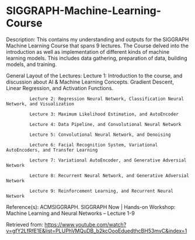 # SIGGRAPH-Machine-Learning-Course

Description: This contains my understanding and outputs for the SIGGRAPH Machine Learning Course that
             spans 9 lectures. The Course delved into the introduction as well as implementation of 
             different kinds of machine learning models. This includes data gathering, preparation of data,
             building models, and training.

General Layout of the Lectures:
             Lecture 1: Introduction to the course, and discussion about AI & Machine Learning Concepts.
                        Gradient Descent, Linear Regression, and Activation Functions.
                        
             Lecture 2: Regression Neural Network, Classification Neural Network, and Visualization
             
             Lecture 3: Maximum Likelihood Estimation, and AutoEncoder
             
             Lecture 4: Data Pipeline, and Convolutional Neural Network
             
             Lecture 5: Convolutional Neural Network, and Denoising
             
             Lecture 6: Facial Recognition System, Variational AutoEncoders, and Transfer Learning
             
             Lecture 7: Variational AutoEncoder, and Generative Adversial Network
             
             Lecture 8: Recurrent Neural Network, and Generative Adversial Network
             
             Lecture 9: Reinforcement Learning, and Recurrent Neural Network

Reference(s): ACMSIGGRAPH. SIGGRAPH Now | Hands-on Workshop: Machine Learning and Neural Networks – Lecture 1-9

Retrieved from: https://www.youtube.com/watch?v=gfY2LfRfE1E&list=PLUPhVMQuDB_b2kcOooEduedthcBH53mvC&index=1
